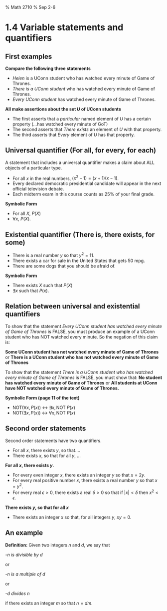 % Math 2710
% Sep 2-6

# 1.4 Variable statements and quantifiers

## First examples 

**Compare the following three statements**

- *Helen* is a UConn student who has watched every minute of Game of Thrones.
- *There is a UConn student* who has watched every minute of Game of Thrones.
- *Every UConn student*  has watched every minute of Game of Thrones.

**All make assertions about the set $U$ of UConn students**

- The first asserts that a *particular*  named element of $U$ has a certain property (...has watched every minute of GoT)
- The second asserts that *There exists* an element of $U$ with that property. 
- The third asserts that *Every* element of $U$ has that property.



## Universal quantifier (For all, for every, for each)

A statement that includes a universal quantifier makes a claim about ALL objects of a particular type.

- For all $x$ in the real numbers, $(x^2-1)=(x+1)(x-1)$. 
- Every declared democratic presidential candidate will appear in the next official television debate.
- Each midterm exam in this course counts as 25\% of your final grade.

**Symbolic Form**

- For all $X$, $P(X)$
- $\forall x$, $P(X)$.

## Existential quantifier (There is, there exists, for some)

- There is a real number $y$ so that $y^2=11$.
- There exists a car for sale in the United States that gets 50 mpg.
- There are some dogs that you should be afraid of.

**Symbolic Form**

- There exists $X$ such that $P(X)$ 
- $\exists x$ such that $P(x)$.

## Relation between universal and existential quantifiers

To show that the statement *Every UConn student has watched every minute of Game of Thrones* is FALSE, you must produce
an example of a UConn student who has NOT watched every minute.  So the negation of this claim is:

**Some UConn student has not watched every minute of Game of Thrones** 
or 
**There is a UConn student who has not watched every minute of Game of Thrones**

To show that the statement *There is a UConn student who has watched every minute of Game of Thrones* is FALSE, you must show
that:
**No student has watched every minute of Game of Thrones**
or
**All students at UConn have NOT watched every minute of Game of Thrones.**

**Symbolic Form (page 11 of the text)**

 - NOT($\forall x, P(x)$) $\leftrightarrow$ $\exists x, \mathrm{NOT\ } P(x)$
 - NOT($\exists x, P(x)$) $\leftrightarrow$ $\forall x, \mathrm{NOT\ } P(x)$

## Second order statements 

Second order statements have two quantifiers.

- For all $x$, there exists $y$, so that.... 
- There exists $x$, so that for all $y$, ...

**For all $x$, there exists $y$.**

- For every even integer $x$, there exists an integer $y$ so that $x=2y$.
- For every real positive number $x$, there exists a real number $y$ so that $x=y^2$.
- For every real $\epsilon>0$, there exists a real $\delta>0$ so that if $|x|<\delta$ then $x^2<\epsilon$.

**There exists $y$, so that for all $x$**

- There exists an integer $x$ so that, for all integers $y$, $xy=0$.

## An example

**Definition:** Given two integers $n$ and $d$, we say that 

-*$n$ is divisible by $d$* 

or 

-*$n$ is a multiple of $d$*

or 

-*$d$ divides $n$* 

if there exists an integer $m$ so that $n=dm$. 
